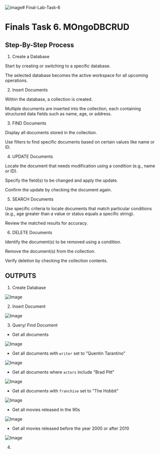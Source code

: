 ![image](https://github.com/user-attachments/assets/fb6bb642-93f0-40a8-bd08-8abebb4a36d2)# Final-Lab-Task-6
# Finals Task 6. MOngoDBCRUD

## Step-By-Step Process
1. Create a Database

Start by creating or switching to a specific database.

The selected database becomes the active workspace for all upcoming operations.

2. Insert Documents

Within the database, a collection is created.

Multiple documents are inserted into the collection, each containing structured data fields such as name, age, or address.

3. FIND Documents

Display all documents stored in the collection.

Use filters to find specific documents based on certain values like name or ID.

4. UPDATE Documents

Locate the document that needs modification using a condition (e.g., name or ID).

Specify the field(s) to be changed and apply the update.

Confirm the update by checking the document again.

5. SEARCH Documents

Use specific criteria to locate documents that match particular conditions (e.g., age greater than a value or status equals a specific string).

Review the matched results for accuracy.

6. DELETE Documents
    
Identify the document(s) to be removed using a condition.

Remove the document(s) from the collection.

Verify deletion by checking the collection contents.

## OUTPUTS
1. Create Database

![Image](https://github.com/user-attachments/assets/e23d4aa0-7ba9-4afc-83a3-313fa22a7651)

2. Insert Document

![Image](https://github.com/user-attachments/assets/3a326750-10c6-4f63-81e4-86cb2b8bc0d7)   

3. Query/ Find Document
- Get all documents

![Image](https://github.com/user-attachments/assets/9e2701dd-b9ca-46a1-bba8-bf782d53424c)

- Get all documents with `writer` set to &quot;Quentin Tarantino&quot;

![Image](https://github.com/user-attachments/assets/ce4ac565-4745-4190-a584-11190d93d299)


- Get all documents where `actors` include &quot;Brad Pitt&quot;

![Image](https://github.com/user-attachments/assets/75341b45-d320-485e-81c8-b817c4776dfd)


- Get all documents with `franchise` set to &quot;The Hobbit&quot;

![Image](https://github.com/user-attachments/assets/d94833a3-0c58-44df-8d5d-a1adc5829a30)

- Get all movies released in the 90s

![Image](https://github.com/user-attachments/assets/d6dbbfaa-d742-43da-9372-ea61cfd31a3e)


- Get all movies released before the year 2000 or after 2010

![Image](https://github.com/user-attachments/assets/d3175a67-713b-4a5a-b306-d655516dfd02)


4. 
